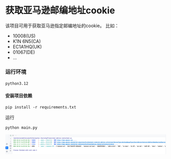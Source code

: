 # 获取亚马逊邮编地址cookie

该项目可用于获取亚马逊指定邮编地址的cookie。
比如：

- 10008(US)
- K1N 6N5(CA)
- EC1A1HQ(UK)
- 01067(DE)
- ...

### 运行环境

`python3.12`

#### 安装项目依赖

```shell
pip install -r requirements.txt
```

运行

```shell
python main.py
```

![img.png](img.png)